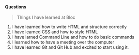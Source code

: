#### Questions
>Things I have learned at Bloc
1. I have learned how to write HTML and structure correctly
2. I have learned CSS and how to style HTML
3. I have larned Command Line and how to do basic commands
4. I learned how to have a meeting over the computer
5. I have learned Git and Git Hub and excited to start using it.